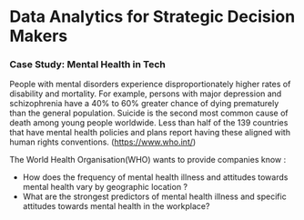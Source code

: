 # Data Analytics for Strategic Decision Makers 

### Case Study: Mental Health in Tech

People with mental disorders experience disproportionately higher rates of disability and mortality. For example, persons with major depression and schizophrenia have a 40% to 60% greater chance of dying prematurely than the general population. Suicide is the second most common cause of death among young people worldwide. Less than half of the 139 countries that have mental health policies and plans report having these aligned with human rights conventions. (https://www.who.int/)

The World Health Organisation(WHO) wants to provide companies know :

* How does the frequency of mental health illness and attitudes towards mental health vary by geographic location ?
* What are the strongest predictors of mental health illness and specific attitudes towards mental health in the workplace?